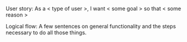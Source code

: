 User story:
As a < type of user >, I want < some goal > so that < some reason >

Logical flow:
A few sentences on general functionality and the steps necessary to do all those things.
